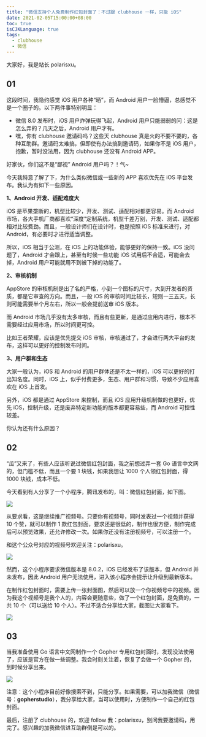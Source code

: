 ```yaml
---
title: "微信支持个人免费制作红包封面了：不过跟 clubhouse 一样，只能 iOS"
date: 2021-02-05T15:00:00+08:00
toc: true
isCJKLanguage: true
tags: 
  - clubhouse
  - 微信
---
```


大家好，我是站长 polarisxu。

## 01

这段时间，我隐约感觉 iOS 用户各种“晒”，而 Android 用户一脸懵逼，总感觉不是一个圈子的。以下两件事特别明显：

- 微信 8.0 发布时，iOS 用户炸弹玩得飞起，Android 用户只能弱弱的问：这是怎么弄的？几天之后，Android 用户才有。
- 嘿，你有 clubhouse 邀请码吗？这些天 clubhouse 真是火的不要不要的，各种互助群。邀请码太难搞，但即使有办法搞到邀请码，如果你不是 iOS 用户，抱歉，暂时没法用，因为 clubhouse 还没有 Android APP。

好家伙，你们这不是“鄙视” Android 用户吗？！气~

今天我特意了解了下，为什么类似微信或一些新的 APP 喜欢优先在 iOS 平台发布。我认为有如下一些原因。

**1、Android 开发、适配难度大**

iOS 是苹果垄断的，机型比较少，开发、测试、适配相对都更容易。而 Android 市场，各大手机厂商都喜欢“深度”定制系统，机型千差万别，开发、测试、适配都相对比较费劲。而且，一般设计师们在设计时，也是按照 iOS 标准来进行，对 Android，有必要时才进行适当调整。

所以，iOS 相当于公测，在 iOS 上的功能体验，能够更好的保持一致。iOS 没问题了，Android 才会跟上，甚至有时候一些功能 iOS 试用后不合适，可能会去掉，Android 用户可能就用不到被下掉的功能了。

**2、审核机制**

AppStore 的审核机制是出了名的严格，小到一个图标的尺寸，大到开发者的资质，都是它审查的方向。而且，一般 iOS 的审核时间比较长，短则一三五天，长则可能需要半个月左右，所以一般会提前送审 iOS 版本。

而 Android 市场几乎没有太多审核，而且有些更新，是通过应用内进行，根本不需要经过应用市场，所以时间更可控。

比如王者荣耀，应该是优先提交 iOS 审核，审核通过了，才会进行两大平台的发布，这样可以更好的控制发布时间。

**3、用户群和生态**

大家一般认为，iOS 和 Android 的用户群体还是不太一样的，iOS 可以更好的打出知名度。同时，iOS 上，似乎付费更多，生态、用户群和习惯，导致不少应用喜欢在 iOS 上首发。

另外，iOS 都是通过 AppStore 来控制，而且 iOS 应用升级机制做的也更好，优先 iOS，控制升级，还是废弃特定新功能的版本都更容易些，而 Android 可控性较差。

你认为还有什么原因？

## 02

“瓜”又来了，有些人应该听说过微信红包封面，我之前想过弄一套 Go 语言中文网的，但门槛不低，而且一个要 1 块钱，如果我想让 1000 个人领红包封面，得 1000 块钱，成本不低。

今天看到有人分享了一个小程序，腾讯发布的，叫：微信红包封面，如下图。

![](imgs/wechat-red-cover01.png)

从要求看，这是继续推广视频号。只要你有视频号，同时发表过一个视频并获得 10 个赞，就可以制作 1 款红包封面，要求还是很低的，制作也很方便，制作完成后可以预览效果，还允许修改一次。如果你还没有注册视频号，可以注册一个。

和这个公众号对应的视频号欢迎关注：polarisxu。

![](imgs/wechat-red-cover02.png)

然而，这个小程序要求微信版本是 8.0.2，iOS 已经发布了该版本，但 Android 并未发布，因此 Android 用户无法使用，进入该小程序会提示让升级到最新版本。

在制作红包封面时，需要上传一张封面图，然后可以放一个你视频号中的视频。因为我这个视频号是我个人的，内容会更随意些，做了一个红包封面，是免费的，一共 10 个（可以送给 10 个人）。不过不适合分享给大家，截图让大家看下。

![](imgs/wechat-red-cover03.png)

## 03

当我准备使用 Go 语言中文网制作一个 Gopher 专用红包封面时，发现没法使用了，应该是官方在做一些调整。我会时刻关注着，恢复了会做一个 Gopher 的，到时候分享出来。

![](imgs/wechat-red-cover04.png)

注意：这个小程序目前好像搜索不到，只能分享。如果需要，可以加我微信（微信号：**gopherstudio**），我分享给大家，当可以使用时，方便制作一个自己的红包封面。

最后，注册了 clubhouse 的，欢迎 follow 我：polarisxu，别问我要邀请码，用完了。感兴趣的加我微信进互助群倒是可以的。
